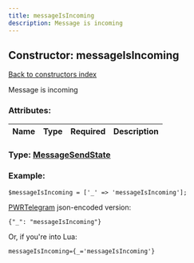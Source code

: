 ```yaml
---
title: messageIsIncoming
description: Message is incoming
---
```

## Constructor: messageIsIncoming  
[Back to constructors index](index.md)



Message is incoming

### Attributes:

| Name     |    Type       | Required | Description |
|----------|:-------------:|:--------:|------------:|



### Type: [MessageSendState](../types/MessageSendState.md)


### Example:

```
$messageIsIncoming = ['_' => 'messageIsIncoming'];
```  

[PWRTelegram](https://pwrtelegram.xyz) json-encoded version:

```
{"_": "messageIsIncoming"}
```


Or, if you're into Lua:  


```
messageIsIncoming={_='messageIsIncoming'}

```


